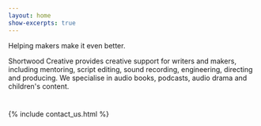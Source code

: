 ```yaml
---
layout: home
show-excerpts: true
---
```

Helping makers make it even better.

Shortwood Creative provides creative support for writers and makers, including mentoring, script editing, sound recording, engineering, directing and producing. We specialise in audio books, podcasts, audio drama and children's content.

#

{% include contact_us.html %}

